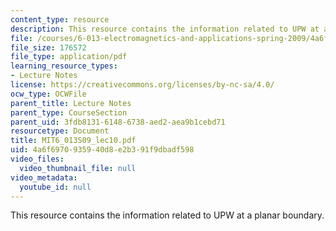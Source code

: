 ```yaml
---
content_type: resource
description: This resource contains the information related to UPW at a planar boundary.
file: /courses/6-013-electromagnetics-and-applications-spring-2009/4a6f6970935940d8e2b391f9dbadf598_MIT6_013S09_lec10.pdf
file_size: 176572
file_type: application/pdf
learning_resource_types:
- Lecture Notes
license: https://creativecommons.org/licenses/by-nc-sa/4.0/
ocw_type: OCWFile
parent_title: Lecture Notes
parent_type: CourseSection
parent_uid: 3fdb8131-6148-6738-aed2-aea9b1cebd71
resourcetype: Document
title: MIT6_013S09_lec10.pdf
uid: 4a6f6970-9359-40d8-e2b3-91f9dbadf598
video_files:
  video_thumbnail_file: null
video_metadata:
  youtube_id: null
---
```

This resource contains the information related to UPW at a planar boundary.